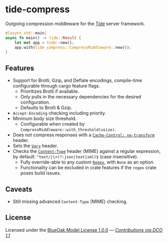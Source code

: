 # tide-compress

Outgoing compression middleware for the [Tide][] server framework.

```rust
#[async_std::main]
async fn main() -> tide::Result {
    let mut app = tide::new();
    app.with(tide_compress::CompressMiddleware::new());
}
```

## Features

- Support for Brotli, Gzip, and Deflate encodings, compile-time configurable through cargo feature flags.
  - Prioritizes Brotli if available.
  - Only pulls in the necessary dependencies for the desired configuration.
  - Defaults to Brotli & Gzip.
- `Accept-Encoding` checking including priority.
- Minimum body size threshold.
  - Configurable when created by `CompressMiddleware::with_threshold(usize)`.
- Does not compress responses with a [`Cache-Control: no-transform`](https://developer.mozilla.org/en-US/docs/Web/HTTP/Headers/Cache-Control) header.
- Sets the [`Vary`](https://developer.mozilla.org/en-US/docs/Web/HTTP/Headers/Vary) header.
- Checks the [`Content-Type`](https://developer.mozilla.org/en-US/docs/Web/HTTP/Headers/Content-Type) header (MIME) against a regular expression, by default: `^text/|\+(?:json|text|xml)$` (case insensitive).
  - Fully override-able to any custom [`Regex`](https://docs.rs/regex/1/regex/struct.Regex.html), with `None` as an option.
  - Functionality can be excluded in crate features if the `regex` crate poses build issues.

## Caveats

- Still missing advanced `Content-Type` (MIME) checking.

## License

Licensed under the [BlueOak Model License 1.0.0](LICENSE.md) — _[Contributions via DCO 1.1](contributing.md#developers-certificate-of-origin)_

[Tide]: https://github.com/http-rs/tide

